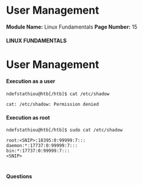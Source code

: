 <!--
 // Platform: Academy
// URL: https://academy.hackthebox.com/module/18/section/71
// Platform Version: V1
// Module ID: 18
// Module Name: Linux Fundamentals
// Module Difficulty: Fundamental
// Section ID: 71
// Section Title: User Management
// Page Title: Hack The Box - Academy
// Page Number: 15
-->

# User Management

**Module Name:** Linux Fundamentals **Page Number:** 15

#### 

#### LINUX FUNDAMENTALS

# User Management

#### Execution as a user

``` shell-session
ndefstathiou@htb[/htb]$ cat /etc/shadow

cat: /etc/shadow: Permission denied
```

#### Execution as root

``` shell-session
ndefstathiou@htb[/htb]$ sudo cat /etc/shadow

root:<SNIP>:18395:0:99999:7:::
daemon:*:17737:0:99999:7:::
bin:*:17737:0:99999:7:::
<SNIP>
```

# 

# 

#### Questions

####